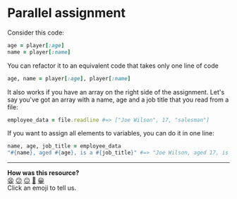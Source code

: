 # Parallel assignment

Consider this code:

````ruby
age = player[:age]
name = player[:name]
````

You can refactor it to an equivalent code that takes only one line of code

````ruby
age, name = player[:age], player[:name]
````

It also works if you have an array on the right side of the assignment. Let's say you've got an array with a name, age and a job title that you read from a file:

````ruby
employee_data = file.readline #=> ["Joe Wilson", 17, "salesman"]
````

If you want to assign all elements to variables, you can do it in one line:

````ruby
name, age, job_title = employee_data
"#{name}, aged #{age}, is a #{job_title}" #=> "Joe Wilson, aged 17, is a salesman"
````

<!-- BEGIN GENERATED SECTION DO NOT EDIT -->

---

**How was this resource?**  
[😫](https://airtable.com/shrUJ3t7KLMqVRFKR?prefill_Repository=makersacademy/course&prefill_File=pills/parallel_assignment.md&prefill_Sentiment=😫) [😕](https://airtable.com/shrUJ3t7KLMqVRFKR?prefill_Repository=makersacademy/course&prefill_File=pills/parallel_assignment.md&prefill_Sentiment=😕) [😐](https://airtable.com/shrUJ3t7KLMqVRFKR?prefill_Repository=makersacademy/course&prefill_File=pills/parallel_assignment.md&prefill_Sentiment=😐) [🙂](https://airtable.com/shrUJ3t7KLMqVRFKR?prefill_Repository=makersacademy/course&prefill_File=pills/parallel_assignment.md&prefill_Sentiment=🙂) [😀](https://airtable.com/shrUJ3t7KLMqVRFKR?prefill_Repository=makersacademy/course&prefill_File=pills/parallel_assignment.md&prefill_Sentiment=😀)  
Click an emoji to tell us.

<!-- END GENERATED SECTION DO NOT EDIT -->

